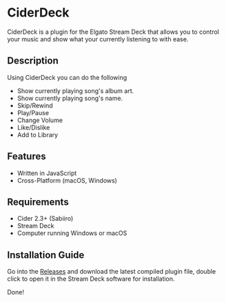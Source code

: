 
# CiderDeck

CiderDeck is a plugin for the Elgato Stream Deck that allows you to control your music and show what your currently listening to with ease.

## Description

Using CiderDeck you can do the following

- Show currently playing song's album art.
- Show currently playing song's name.
- Skip/Rewind
- Play/Pause
- Change Volume
- Like/Dislike
- Add to Library

## Features

- Written in JavaScript
- Cross-Platform (macOS, Windows)

## Requirements
- Cider 2.3+ (Sabiiro)
- Stream Deck
- Computer running Windows or macOS

## Installation Guide

Go into the [Releases](github.com/ciderapp/CiderDeck/releases) and download the latest compiled plugin file, double click to open it in the Stream Deck software for installation.

Done!
